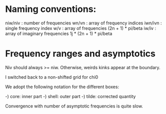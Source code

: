 # Naming conventions:

niw/niv : number of frequencies
wn/vn : array of frequency indices
iwn/ivn : single frequency index
w/v : array of frequencies (2n + 1) * pi/beta
iw/iv : array of imaginary frequencies 1j * (2n + 1) * pi/beta

# Frequency ranges and asymptotics

Niv should always >= niw. Otherwise, weirds kinks appear at the boundary.

I switched back to a non-shifted grid for chi0 

We adopt the following notation for the different boxes: 

-) core: inner part 
-) shell: outer part 
-) tilde: corrected quantity

Convergence with number of asymptotic frequencies is quite slow. 

